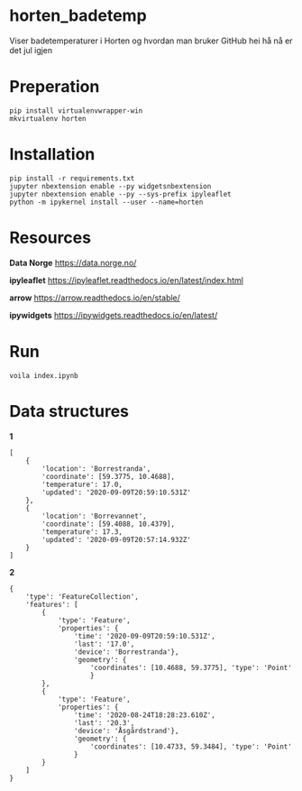# horten_badetemp
Viser badetemperaturer i Horten og hvordan man bruker GitHub
hei hå nå er det jul igjen
# Preperation

```
pip install virtualenvwrapper-win
mkvirtualenv horten
```

# Installation

```
pip install -r requirements.txt
jupyter nbextension enable --py widgetsnbextension
jupyter nbextension enable --py --sys-prefix ipyleaflet
python -m ipykernel install --user --name=horten
```

# Resources

**Data Norge**
https://data.norge.no/

**ipyleaflet**
https://ipyleaflet.readthedocs.io/en/latest/index.html

**arrow**
https://arrow.readthedocs.io/en/stable/

**ipywidgets**
https://ipywidgets.readthedocs.io/en/latest/

# Run
```
voila index.ipynb
```

# Data structures

**1**

```
[
    {
        'location': 'Borrestranda',
        'coordinate': [59.3775, 10.4688],
        'temperature': 17.0,
        'updated': '2020-09-09T20:59:10.531Z'
    },
    {
        'location': 'Borrevannet',
        'coordinate': [59.4088, 10.4379],
        'temperature': 17.3,
        'updated': '2020-09-09T20:57:14.932Z'
    }
]
```

**2**

```
{
    'type': 'FeatureCollection',
    'features': [
        {
            'type': 'Feature',
            'properties': {
                'time': '2020-09-09T20:59:10.531Z',
                'last': '17.0',
                'device': 'Borrestranda'},
                'geometry': {
                    'coordinates': [10.4688, 59.3775], 'type': 'Point'
                    }
        },
        {
            'type': 'Feature',
            'properties': {
                'time': '2020-08-24T18:28:23.610Z',
                'last': '20.3',
                'device': 'Åsgårdstrand'},
                'geometry': {
                    'coordinates': [10.4733, 59.3484], 'type': 'Point'
                }
        }
    ]
}
```